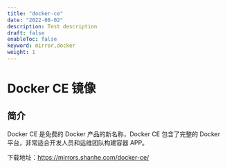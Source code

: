 ```yaml
---
title: "docker-ce"
date: "2022-08-02"
description: Test description
draft: false
enableToc: false
keyword: mirror,docker
weight: 1
---
```


# Docker CE 镜像

## 简介

Docker CE 是免费的 Docker 产品的新名称，Docker CE 包含了完整的 Docker 平台，非常适合开发人员和运维团队构建容器 APP。

下载地址：https://mirrors.shanhe.com/docker-ce/